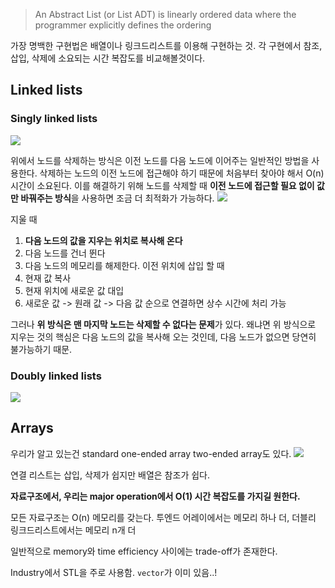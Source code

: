 
> An Abstract List (or List ADT) is linearly ordered data where the programmer explicitly defines the ordering

가장 명백한 구현법은 배열이나 링크드리스트를 이용해 구현하는 것.
각 구현에서 참조, 삽입, 삭제에 소요되는 시간 복잡도를 비교해볼것이다.

## Linked lists
### Singly linked lists
![](https://i.imgur.com/b7HSySa.png)

위에서 노드를 삭제하는 방식은 이전 노드를 다음 노드에 이어주는 일반적인 방법을 사용한다. 삭제하는 노드의 이전 노드에 접근해야 하기 때문에 처음부터 찾아야 해서 O(n) 시간이 소요된다. 이를 해결하기 위해 노드를 삭제할 때 **이전 노드에 접근할 필요 없이 값만 바꿔주는 방식**을 사용하면 조금 더 최적화가 가능하다. 
![](https://i.imgur.com/qHA1hnA.png)

지울 때
1.  **다음 노드의 값을 지우는 위치로 복사해 온다**
2.  다음 노드를 건너 뛴다
3.  다음 노드의 메모리를 해제한다.
이전 위치에 삽입 할 때
1. 현재 값 복사
2. 현재 위치에 새로운 값 대입
3. 새로운 값 -> 원래 값 -> 다음 값 순으로 연결하면 상수 시간에 처리 가능

그러나 **위 방식은 맨 마지막 노드는 삭제할 수 없다는 문제**가 있다. 왜냐면 위 방식으로 지우는 것의 핵심은 다음 노드의 값을 복사해 오는 것인데, 다음 노드가 없으면 당연히 불가능하기 때문.
### Doubly linked lists
![](https://i.imgur.com/RCkXWBf.png)


## Arrays

우리가 알고 있는건 standard one-ended array
two-ended array도 있다.
![](https://i.imgur.com/US9gv1a.png)

연결 리스트는 삽입, 삭제가 쉽지만 
배열은 참조가 쉽다.

**자료구조에서, 우리는 major operation에서 O(1) 시간 복잡도를 가지길 원한다.**

모든 자료구조는 O(n) 메모리를 갖는다.
투엔드 어레이에서는 메모리 하나 더,
더블리 링크드리스트에서는 메모리 n개 더

일반적으로 memory와 time efficiency 사이에는 trade-off가 존재한다.

Industry에서 STL을 주로 사용함.
`vector`가 이미 있음..!


